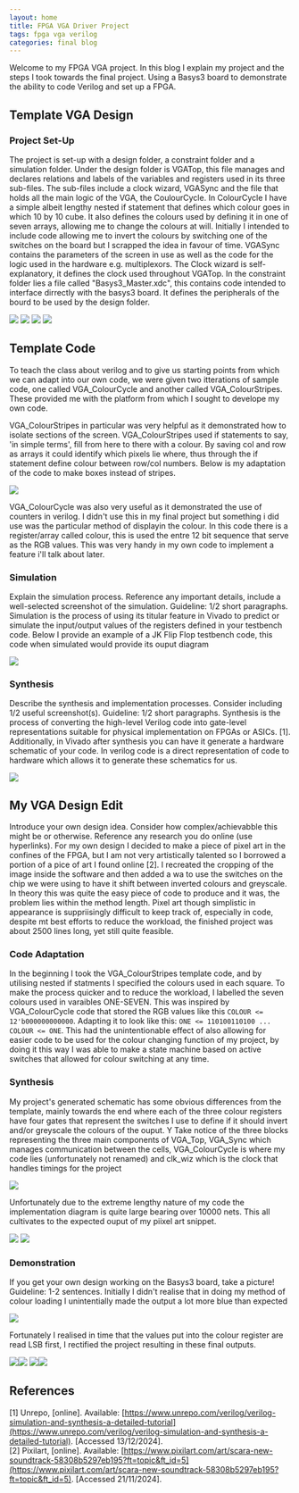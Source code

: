 ```yaml
---
layout: home
title: FPGA VGA Driver Project
tags: fpga vga verilog
categories: final blog
---
```


Welcome to my FPGA VGA project. In this blog I explain my project and the steps I took towards the final project. Using a Basys3 board to demonstrate the ability to code Verilog and set up a FPGA.

## **Template VGA Design**
### **Project Set-Up**
The project is set-up with a design folder, a constraint folder and a simulation folder. Under the design folder is VGATop, this file manages and declares relations and labels of the variables and registers used in its three 
sub-files. The sub-files include a clock wizard, VGASync and the file that holds all the main logic of the VGA, the CoulourCycle. In ColourCycle I have a simple albeit lengthy nested if statement that defines which colour goes in which 10 by 10 cube. It also defines the colours used by defining it in one of seven arrays, allowing me to change the colours at will. Initially I intended to include code allowing me to invert the colours by switching one of the switches on the board but I scrapped the idea in favour of time. VGASync contains the parameters of the screen in use as well as the code for the logic used in the hardware e.g. multiplexors. The Clock wizard is self-explanatory, it defines the clock used throughout VGATop. In the constraint folder lies a file called "Basys3_Master.xdc", this contains code intended to interface dirrectly with the basys3 board. It defines the peripherals of the bourd to be used by the design folder.

<img src="https://raw.githubusercontent.com/BenMcCormac/SOC_FPGA/main/docs/assets/images/Summary.png"> <img src="https://raw.githubusercontent.com/BenMcCormac/SOC_FPGA/main/docs/assets/images/Screenshot 2024-12-10 142510.png">
<img src="https://raw.githubusercontent.com/BenMcCormac/SOC_FPGA/main/docs/assets/images/Screenshot 2024-12-05 173950.png"> <img src="https://raw.githubusercontent.com/BenMcCormac/SOC_FPGA/main/docs/assets/images/Screenshot 2024-12-10 153546.png">

## **Template Code**
To teach the class about verilog and to give us starting points from which we can adapt into our own code, we were given two itterations of sample code, one called VGA_ColourCycle and another called VGA_ColourStripes. These provided me with the platform from which I sought to develope my own code. 

VGA_ColourStripes in particular was very helpful as it demonstrated how to isolate sections of the screen. VGA_ColourStripes used if statements to say, 'in simple terms', fill from here to there with a colour. By saving col and row as arrays it could identify which pixels lie where, thus through the if statement define colour between row/col numbers. Below is my adaptation of the code to make boxes instead of stripes.

<img src="https://raw.githubusercontent.com/BenMcCormac/SOC_FPGA/main/docs/assets/images/C.Boxes.PNG">

 VGA_ColourCycle was also very useful as it demonstrated the use of counters in verilog. I didn't use this in my final project but something i did use was the particular method of displayin the colour. In this code there is a register/array called colour, this is used the entre 12 bit sequence that serve as the RGB values. This was very handy in my own code to implement a feature i'll talk about later.

### **Simulation**
Explain the simulation process. Reference any important details, include a well-selected screenshot of the simulation. Guideline: 1/2 short paragraphs.
Simulation is the process of using its titular feature in Vivado to predict or simulate the input/output values of the registers defined in your testbench code. Below I provide an example of a JK Flip Flop testbench code, this code when simulated would provide its ouput diagram

<img src="https://raw.githubusercontent.com/BenMcCormac/SOC_FPGA/main/docs/assets/images/TestBench.png">

### **Synthesis**
Describe the synthesis and implementation processes. Consider including 1/2 useful screenshot(s). Guideline: 1/2 short paragraphs.
Synthesis is the process of converting the high-level Verilog code into gate-level representations suitable for physical implementation on FPGAs or ASICs. [1]. Additionally, in Vivado after synthesis you can have it generate a hardware schematic of your code. In verilog code is a direct representation of code to hardware which allows it to generate these schematics for us.

<img src="https://raw.githubusercontent.com/BenMcCormac/SOC_FPGA/main/docs/assets/images/SYNTH.png">

## **My VGA Design Edit**
Introduce your own design idea. Consider how complex/achievabble this might be or otherwise. Reference any research you do online (use hyperlinks).
For my own design I decided to make a piece of pixel art in the confines of the FPGA, but I am not very artistically talented so I borrowed a portion of a pice of art I found online [2]. I recreated the cropping of the image inside the software and then added a wa to use the switches on the chip we were using to have it shift between inverted colours and greyscale. In theory this was quite the easy piece of code to produce and it was, the problem lies within the method length. Pixel art though simplistic in appearance is suppriisingly difficult to keep track of, especially in code, despite mt best efforts to reduce the workload, the finished project was about 2500 lines long, yet still quite feasible.

### **Code Adaptation**
In the beginning I took the VGA_ColourStripes template code, and by utilising nested if statments I specified the colours used in each square. To make the process quicker and to reduce the workload, I labelled the seven colours used in varaibles ONE-SEVEN. This was inspired by VGA_ColourCycle code that stored the RGB values like this `COLOUR <= 12'b000000000000`. Adapting it to look like this: `ONE <= 110100110100 ...  COLOUR <= ONE`. This had the unintentionable effect of also allowing for easier code to be used for the colour changing function of my project, by doing it this way I was able to make a state machine based on active switches that allowed for colour switching at any time.

### **Synthesis**
My project's generated schematic has some obvious differences from the template, mainly towards the end where each of the three colour registers have four gates that represent the switches I use to define if it should invert and/or greyscale the colours of the ouput. Y Take notice of the three blocks representing the three main components of VGA_Top, VGA_Sync which manages communication between the cells, VGA_ColourCycle is where my code lies (unfortunately not renamed) and clk_wiz which is the clock that handles timings for the project

<img src="https://raw.githubusercontent.com/BenMcCormac/SOC_FPGA/main/docs/assets/images/Screenshot 2024-12-10 151514.png">

Unfortunately due to the extreme lengthy nature of my code the implementation diagram is quite large bearing over 10000 nets. This all cultivates to the expected ouput of my piixel art snippet.

<img src="https://raw.githubusercontent.com/BenMcCormac/SOC_FPGA/main/docs/assets/images/Screenshot 2024-12-10 142228.png"> <img src="https://raw.githubusercontent.com/BenMcCormac/SOC_FPGA/main/docs/assets/images/Screenshot 2024-12-10 142806.png">
### **Demonstration**
If you get your own design working on the Basys3 board, take a picture! Guideline: 1-2 sentences.
Initially I didn't realise that in doing my method of colour loading I unintentially made the output a lot more blue than expected

<img src="https://raw.githubusercontent.com/BenMcCormac/SOC_FPGA/main/docs/assets/images/Failed_Blue.png">

Fortunately I realised in time that the values put into the colour register are read LSB first, I rectified the project resulting in these final outputs.

<img src="https://raw.githubusercontent.com/BenMcCormac/SOC_FPGA/main/docs/assets/images/Success1.png"><img src="https://raw.githubusercontent.com/BenMcCormac/SOC_FPGA/main/docs/assets/images/Success2.png">
<img src="https://raw.githubusercontent.com/BenMcCormac/SOC_FPGA/main/docs/assets/images/Success3.png"><img src="https://raw.githubusercontent.com/BenMcCormac/SOC_FPGA/main/docs/assets/images/Success4.png">

## **References**

[1] Unrepo, [online]. Available: [https://www.unrepo.com/verilog/verilog-simulation-and-synthesis-a-detailed-tutorial](https://www.unrepo.com/verilog/verilog-simulation-and-synthesis-a-detailed-tutorial). [Accessed 13/12/2024].            
[2] Pixilart, [online]. Available: [https://www.pixilart.com/art/scara-new-soundtrack-58308b5297eb195?ft=topic&ft_id=5](https://www.pixilart.com/art/scara-new-soundtrack-58308b5297eb195?ft=topic&ft_id=5). [Accessed 21/11/2024].
